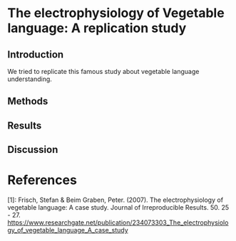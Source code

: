 # The electrophysiology of Vegetable language: A replication study

## Introduction

We tried to replicate this famous study about vegetable language understanding.

## Methods

## Results

## Discussion

# References

[1]: Frisch, Stefan & Beim Graben, Peter. (2007). The electrophysiology of vegetable language: A case study. Journal of Irreproducible Results. 50. 25 - 27. https://www.researchgate.net/publication/234073303_The_electrophysiology_of_vegetable_language_A_case_study
